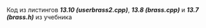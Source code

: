 Код из листингов ***13.10 (userbrass2.cpp)***, ***13.8 (brass.cpp)*** и ***13.7 (brass.h)*** из учебника
